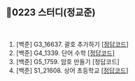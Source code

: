 
## 📘0223 스터디(정교준)
</br>

1. [백준] G3_16637.	괄호 추가하기 [[정답코드](https://github.com/daejeon5-algostudy/AlgorithmStudy/blob/main/%EC%8A%A4%ED%84%B0%EB%94%94/0223/%EC%A0%95%EA%B5%90%EC%A4%80/G3_16637_%EA%B4%84%ED%98%B8%EC%B6%94%EA%B0%80%ED%95%98%EA%B8%B0.md)]
2. [백준] G4_1339.	단어 수학 [[정답코드](https://github.com/daejeon5-algostudy/AlgorithmStudy/blob/main/%EC%8A%A4%ED%84%B0%EB%94%94/0223/%EC%A0%95%EA%B5%90%EC%A4%80/G4_1339_%EB%8B%A8%EC%96%B4%EC%88%98%ED%95%99.md)]
3. [백준] G5_1759.	암호 만들기 [정답코드]
4. [백준] S1_21608.	상어 초등학교 [[정답코드](https://github.com/daejeon5-algostudy/AlgorithmStudy/blob/main/%EC%8A%A4%ED%84%B0%EB%94%94/0223/%EC%A0%95%EA%B5%90%EC%A4%80/S1_21608_%EC%83%81%EC%96%B4%EC%B4%88%EB%93%B1%ED%95%99%EA%B5%90.md)]
